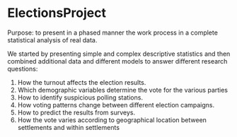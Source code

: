 # ElectionsProject

Purpose: to present in a phased manner the work process in a complete statistical analysis of real data.

We started by presenting simple and complex descriptive statistics and then combined additional data and different models to answer different research questions:
1. How the turnout affects the election results.
2. Which demographic variables determine the vote for the various parties
3. How to identify suspicious polling stations.
4. How voting patterns change between different election campaigns.
5. How to predict the results from surveys.
6. How the vote varies according to geographical location between settlements and within settlements

